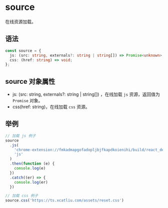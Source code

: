 # source

在线资源加载。

## 语法

```ts
const source = {
  js: (src: string, externals?: string | string[]) => Promise<unknown>;
  css: (href: string) => void;
};
```

## source 对象属性

- js: (src: string, externals?: string | string[]) ，在线加载 `js` 资源，返回值为 `Promise` 对象。
- css(href: string)，在线加载 `css` 资源。

## 举例

```javascript
// 加载 js 例子
source
  .js(
    'chrome-extension://fmkadmapgofadopljbjfkapdkoienihi/build/react_devtools_backend.js',
    'js'
  )
  .then(function (e) {
    console.log(e)
  })
  .catch((er) => {
    console.log(er)
  })

// 加载 css 例子
source.css('https://ts.xcatliu.com/assets/reset.css')
```
